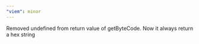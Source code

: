 ```yaml
---
"viem": minor
---
```


Removed undefined from return value of getByteCode. Now it always return a hex string
